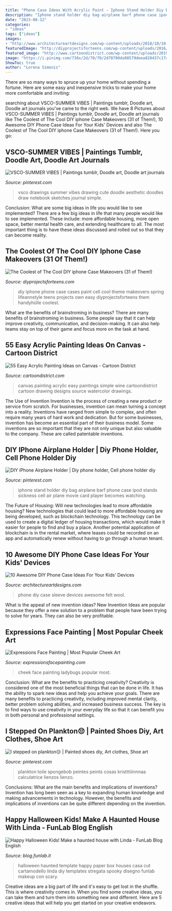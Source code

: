 ```yaml
---
title: "Phone Case Ideas With Acrylic Paint - Iphone Stand Holder Diy Bag Airplane Barf Phone Case Ipod Stands Sickness Cell Air Plane Movie Card Player Becomes Watching"
description: "Iphone stand holder diy bag airplane barf phone case ipod stands sickness cell air plane movie card player becomes watching"
date: "2023-08-12"
categories:
- "ideas"
tags: ["ideas"]
images:
- "http://www.architectureartdesigns.com/wp-content/uploads/2018/10/10-Awesome-DIY-Phone-Case-Ideas-For-Your-Kids-Devices-10.jpg"
featuredImage: "http://diyprojectsforteens.com/wp-content/uploads/2016/09/pinterest-paint-444x1024.jpg"
featured_image: "http://www.cartoondistrict.com/wp-content/uploads/2019/01/Easy-Acrylic-Painting-Ideas-on-Canvas-15.jpg"
image: "https://i.pinimg.com/736x/2d/70/70/2d70700da98579deea828437c17ae9c7--iphone-holder-iphone-stand.jpg"
ShowToc: true
author: "Lorena Simonis"
---
```



There are so many ways to spruce up your home without spending a fortune. Here are some easy and inexpensive tricks to make your home more comfortable and inviting:

	

		
searching about VSCO-SUMMER VIBES | Paintings tumblr, Doodle art, Doodle art journals you've came to the right web. We have 8 Pictures about VSCO-SUMMER VIBES | Paintings tumblr, Doodle art, Doodle art journals like The Coolest of The Cool DIY iphone Case Makeovers (31 of Them!), 10 Awesome DIY Phone Case Ideas For Your Kids&#039; Devices and also The Coolest of The Cool DIY iphone Case Makeovers (31 of Them!). Here you go:
		
    
## VSCO-SUMMER VIBES | Paintings Tumblr, Doodle Art, Doodle Art Journals

<img loading=lazy src="https://i.pinimg.com/736x/5a/c0/78/5ac078515314fa73825b6d92b9cb6e41.jpg" onerror="this.onerror=null;this.src='https://tse4.mm.bing.net/th?id=OIP.QmvjxLbCu3Tzrf0plbmTfQAAAA&amp;pid=15.1';" alt="VSCO-SUMMER VIBES | Paintings tumblr, Doodle art, Doodle art journals">

_Source: pinterest.com_

>vsco drawings summer vibes drawing cute doodle aesthetic doodles draw notebook sketches journal simple. 

	

Conclusion: What are some big ideas in life you would like to see implemented?
There are a few big ideas in life that many people would like to see implemented. These include: more affordable housing, more open space, better mental health care, and extending healthcare to all. The most important thing is to have these ideas discussed and rolled out so that they can become reality.

    
## The Coolest Of The Cool DIY Iphone Case Makeovers (31 Of Them!)

<img loading=lazy src="http://diyprojectsforteens.com/wp-content/uploads/2016/09/pinterest-paint-444x1024.jpg" onerror="this.onerror=null;this.src='https://tse4.mm.bing.net/th?id=OIP.FS5VopAhyK2h2wu-bOH-PgHaRE&amp;pid=15.1';" alt="The Coolest of The Cool DIY iphone Case Makeovers (31 of Them!)">

_Source: diyprojectsforteens.com_

>diy iphone phone case cases paint cell cool theme makeovers spring lifeannstyle teens projects own easy diyprojectsforteens them handyhülle coolest. 

	

What are the benefits of brainstroming in business?
There are many benefits of brainstroming in business. Some people say that it can help improve creativity, communication, and decision-making. It can also help teams stay on top of their game and focus more on the task at hand.

    
## 55 Easy Acrylic Painting Ideas On Canvas - Cartoon District

<img loading=lazy src="http://www.cartoondistrict.com/wp-content/uploads/2019/01/Easy-Acrylic-Painting-Ideas-on-Canvas-15.jpg" onerror="this.onerror=null;this.src='https://tse3.mm.bing.net/th?id=OIP.EUmYt93vc-7Y8DWeZZ6nnAHaOu&amp;pid=15.1';" alt="55 Easy Acrylic Painting Ideas on Canvas - Cartoon District">

_Source: cartoondistrict.com_

>canvas painting acrylic easy paintings simple wine cartoondistrict cartoon drawing designs source watercolor drawings. 

	

The Use of Invention
Invention is the process of creating a new product or service from scratch. For businesses, invention can mean turning a concept into a reality. Inventions have ranged from simple to complex, and often require many years of hard work and dedication. But for some businesses, invention has become an essential part of their business model. Some inventions are so important that they are not only unique but also valuable to the company. These are called patentable inventions.

    
## DIY IPhone Airplane Holder | Diy Phone Holder, Cell Phone Holder Diy

<img loading=lazy src="https://i.pinimg.com/736x/2d/70/70/2d70700da98579deea828437c17ae9c7--iphone-holder-iphone-stand.jpg" onerror="this.onerror=null;this.src='https://tse2.mm.bing.net/th?id=OIP.Y0ZiwnbdW8M9SCBkVV5SWgEOEs&amp;pid=15.1';" alt="DIY iPhone Airplane Holder | Diy phone holder, Cell phone holder diy">

_Source: pinterest.com_

>iphone stand holder diy bag airplane barf phone case ipod stands sickness cell air plane movie card player becomes watching. 

	

The Future of Housing: Will new technologies lead to more affordable housing?
New technologies that could lead to more affordable housing are being developed, such as blockchain technology. This technology can be used to create a digital ledger of housing transactions, which would make it easier for people to find and buy a place. Another potential application of blockchain is in the rental market, where leases could be recorded on an app and automatically renew without having to go through a human tenant.

    
## 10 Awesome DIY Phone Case Ideas For Your Kids&#039; Devices

<img loading=lazy src="http://www.architectureartdesigns.com/wp-content/uploads/2018/10/10-Awesome-DIY-Phone-Case-Ideas-For-Your-Kids-Devices-10.jpg" onerror="this.onerror=null;this.src='https://tse2.mm.bing.net/th?id=OIP.iVQL1rK2UDj_UD284-tMAwHaFS&amp;pid=15.1';" alt="10 Awesome DIY Phone Case Ideas For Your Kids&#039; Devices">

_Source: architectureartdesigns.com_

>phone diy case sleeve devices awesome felt wool. 

	

What is the appeal of new invention ideas?
New Invention Ideas are popular because they offer a new solution to a problem that people have been trying to solve for years. They can also be very profitable.

    
## Expressions Face Painting | Most Popular Cheek Art

<img loading=lazy src="http://expressionsfacepainting.com/images/3/9.jpg" onerror="this.onerror=null;this.src='https://tse4.mm.bing.net/th?id=OIP.wWWkSlJ0j7959gTBRBAfjAHaJ3&amp;pid=15.1';" alt="Expressions Face Painting | Most Popular Cheek Art">

_Source: expressionsfacepainting.com_

>cheek face painting ladybugs popular most. 

	

Conclusion: What are the benefits to practicing creativity?
Creativity is considered one of the most beneficial things that can be done in life. It has the ability to spark new ideas and help you achieve your goals. There are many benefits to practicing creativity, including improved mental clarity, better problem solving abilities, and increased business success. The key is to find ways to use creativity in your everyday life so that it can benefit you in both personal and professional settings.

    
## I Stepped On Plankton😔 | Painted Shoes Diy, Art Clothes, Shoe Art

<img loading=lazy src="https://i.pinimg.com/736x/e5/6b/1c/e56b1c823451ab51961d7aa778f61add.jpg" onerror="this.onerror=null;this.src='https://tse1.mm.bing.net/th?id=OIP.5oKzz2P9fO9cJThGq4C4LAHaNJ&amp;pid=15.1';" alt="I stepped on plankton😔 | Painted shoes diy, Art clothes, Shoe art">

_Source: pinterest.com_

>plankton toile spongebob peintes peints cosas kristttiiinnnaa calculatrice lienzos lienzo. 

	

Conclusions: What are the main benefits and implications of inventions?
Invention has long been seen as a key to expanding human knowledge and making advancements in technology. However, the benefits and implications of inventions can be quite different depending on the invention.

    
## Happy Halloween Kids! Make A Haunted House With Linda - FunLab Blog English

<img loading=lazy src="https://blog.funlab.it/wp-content/uploads/2011/10/casa-halloween-disegno-cartamodello-1.jpg" onerror="this.onerror=null;this.src='https://tse4.mm.bing.net/th?id=OIP.WVBDOlRAkpgHwmk0FH5WSgHaFj&amp;pid=15.1';" alt="Happy Halloween Kids! Make a haunted house with Linda - FunLab Blog English">

_Source: blog.funlab.it_

>halloween haunted template happy paper box houses casa cut cartamodello linda diy templates stregata spooky disegno funlab makeup con scary. 

	

Creative ideas are a big part of life and it's easy to get lost in the shuffle. This is where creativity comes in. When you find some creative ideas, you can take them and turn them into something new and different. Here are 5 creative ideas that will help you get started on your creative endeavors.

